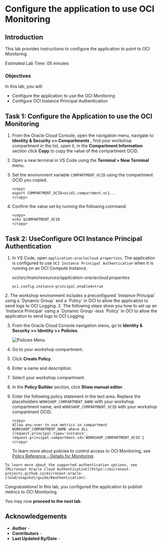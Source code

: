# Configure the application to use OCI Monitoring

## Introduction

This lab provides instructions to configure the application to point to OCI Monitoring.

Estimated Lab Time: 05 minutes

### Objectives

In this lab, you will:

* Configure the application to use the OCI Monitoring
* Configure OCI Instance Principal Authentication

## Task 1: Configure the Application to use the OCI Monitoring

1. From the Oracle Cloud Console, open the navigation menu, navigate to  **Identity & Security >> Compartments** , find your workshop compartment in the list, open it, in the **Compartment Information** section click **Copy** to copy the value of the compartment OCID.

2. Open a new terminal in VS Code using the **Terminal > New Terminal** menu.

3. Set the environment variable `COMPARTMENT_OCID` using the compartment OCID you copied.

	```
	<copy>
	export COMPARTMENT_OCID=ocid1.compartment.oc1...
	</copy>
	```

4. Confirm the value set by running the following command:

	```
	<copy>
	echo $COMPARTMENT_OCID
	</copy>
	```

## Task 2: <if type="desktop">Use</if><if type="tenancy">Configure</if> OCI Instance Principal Authentication

1. In VS Code, open `application-oraclecloud.properties`. The application is configured to use `OCI Instance Principal Authentication` when it is running on an OCI Compute Instance.

	_oci/src/main/resources/application-oraclecloud.properties_

	``` properties
	oci.config.instance-principal.enabled=true
	```

<if type="desktop">
2. The workshop environment includes a preconfigured `Instance Principal` using a `Dynamic Group` and a `Policy` in OCI to allow the application to send logs to OCI Logging.
</if>

<if type="tenancy">
2. The following steps show you how to set up an `Instance Principal` using a `Dynamic Group`-less `Policy` in OCI to allow the application to send logs to OCI Logging.

3. From the Oracle Cloud Console navigation menu, go to **Identity & Security >> Identity >> Policies**.

	![Policies Menu](https://oracle-livelabs.github.io//common/images/console-2025/id-policies.png)

4. Go to your workshop compartment.

5. Click  **Create Policy**.

6. Enter a name and description.

7. Select your workshop compartment.

8. In the **Policy Builder** section, click **Show manual editor**.

9. Enter the following policy statement in the text area. Replace the placeholders `WORKSHOP_COMPARTMENT_NAME` with your workshop compartment name, and `WORKSHOP_COMPARTMENT_OCID` with your workshop compartment OCID.

	``` text
	<copy>
	Allow any-user to use metrics in compartment WORKSHOP_COMPARTMENT_NAME where ALL {request.principal.type='instance', request.principal.compartment.id='WORKSHOP_COMPARTMENT_OCID'}
	</copy>
	```

	To learn more about policies to control access to OCI Monitoring, see [Policy Reference - Details for Monitoring](https://docs.oracle.com/en-us/iaas/Content/Identity/Reference/monitoringpolicyreference.htm).

</if>

	To learn more about the supported authentication options, see [Micronaut Oracle Cloud Authentication](https://micronaut-projects.github.io/micronaut-oracle-cloud/snapshot/guide/#authentication).

Congratulations! In this lab, you configured the application to publish metrics to OCI Monitoring.

You may now **proceed to the next lab**.

## Acknowledgements

* **Author** - [](var:author)
* **Contributors** - [](var:contributors)
* **Last Updated By/Date** - [](var:last_updated)

